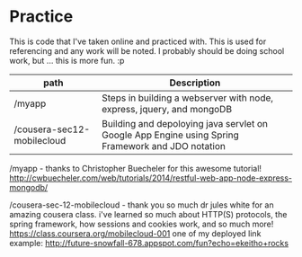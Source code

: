 Practice
========

This is code that I've taken online and practiced with. 
This is used for referencing and any work will be noted.
I probably should be doing school work, but ... this is more fun. :p


| path          | Description   |
| ------------- | ------------- |
| /myapp        | Steps in building a webserver with node, express, jquery, and mongoDB  |
| /cousera-sec12-mobilecloud| Building and depoloying java servlet on Google App Engine using Spring Framework and JDO notation |


/myapp - thanks to Christopher Buecheler for this awesome tutorial!
http://cwbuecheler.com/web/tutorials/2014/restful-web-app-node-express-mongodb/

/cousera-sec-12-mobilecloud - thank you so much dr jules white for an amazing cousera class. i've learned so much about HTTP(S) protocols, the spring framework, how sessions and cookies work, and so much more!
https://class.coursera.org/mobilecloud-001
one of my deployed link example: http://future-snowfall-678.appspot.com/fun?echo=ekeitho+rocks

